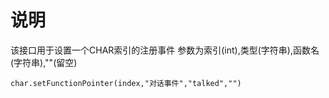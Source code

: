 # 说明

该接口用于设置一个CHAR索引的注册事件
参数为索引(int),类型(字符串),函数名(字符串),""(留空)
```
char.setFunctionPointer(index,"对话事件","talked","")
```
